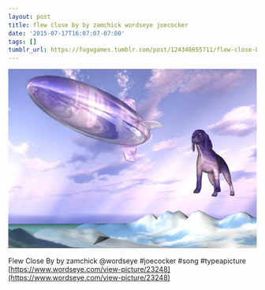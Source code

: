 ```yaml
---
layout: post
title: flew close by by zamchick wordseye joecocker
date: '2015-07-17T16:07:07-07:00'
tags: []
tumblr_url: https://fugugames.tumblr.com/post/124348655711/flew-close-by-by-zamchick-wordseye-joecocker
---
```

 ![](/tumblr_files/tumblr_nrnejvFrMO1tgne1po1_1280.jpg)  

Flew Close By by zamchick @wordseye #joecocker #song #typeapicture  
[https://www.wordseye.com/view-picture/23248](https://www.wordseye.com/view-picture/23248)

